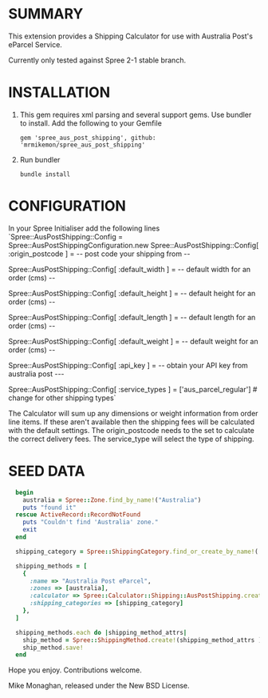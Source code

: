 SUMMARY
====================

This extension provides a Shipping Calculator for use with Australia Post's eParcel Service.

Currently only tested against Spree 2-1 stable branch.

INSTALLATION
============

1. This gem requires xml parsing and several support gems. Use bundler to install. Add the following to your Gemfile

	`gem 'spree_aus_post_shipping', github: 'mrmikemon/spree_aus_post_shipping'`

2. Run bundler

	`bundle install`

CONFIGURATION
=============

In your Spree Initialiser add the following lines
`Spree::AusPostShipping::Config = Spree::AusPostShippingConfiguration.new
Spree::AusPostShipping::Config[ :origin_postcode ] =  -- post code your shipping from --

Spree::AusPostShipping::Config[ :default_width ] = -- default width for an order (cms) --

Spree::AusPostShipping::Config[ :default_height ] = -- default height for an order (cms) --

Spree::AusPostShipping::Config[ :default_length ] = -- default length for an order (cms) --

Spree::AusPostShipping::Config[ :default_weight ] = -- default weight for an order (cms) --

Spree::AusPostShipping::Config[ :api_key ] = -- obtain your API key from australia post ---

Spree::AusPostShipping::Config[ :service_types ] = ['aus_parcel_regular']	# change for other shipping types`

The Calculator will sum up any dimensions or weight information from order line items. If these aren't available
then the shipping fees will be calculated with the default settings. The origin_postcode needs to the set to
calculate the correct delivery fees. The service_type will select the type of shipping.


SEED DATA
=============
```ruby
  begin
    australia = Spree::Zone.find_by_name!("Australia")
    puts "found it"
  rescue ActiveRecord::RecordNotFound
    puts "Couldn't find 'Australia' zone."
    exit
  end

  shipping_category = Spree::ShippingCategory.find_or_create_by_name!('Default')

  shipping_methods = [
    {
      :name => "Australia Post eParcel",
      :zones => [australia],
      :calculator => Spree::Calculator::Shipping::AusPostShipping.create!,
      :shipping_categories => [shipping_category]
    },
  ]

  shipping_methods.each do |shipping_method_attrs|
    ship_method = Spree::ShippingMethod.create!(shipping_method_attrs )
    ship_method.save!
  end
  ```


Hope you enjoy. Contributions welcome.

Mike Monaghan, released under the New BSD License.
